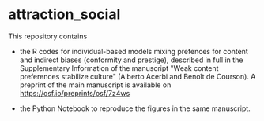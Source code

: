# attraction_social

This repository contains 

- the R codes for individual-based models mixing prefences for content and indirect biases (conformity and prestige), described in full in the Supplementary Information of the manuscript "Weak content preferences stabilize culture" (Alberto Acerbi and Benoît de Courson). A preprint of the main manuscript is available on https://osf.io/preprints/osf/7z4ws

- the Python Notebook to reproduce the figures in the same manuscript.


